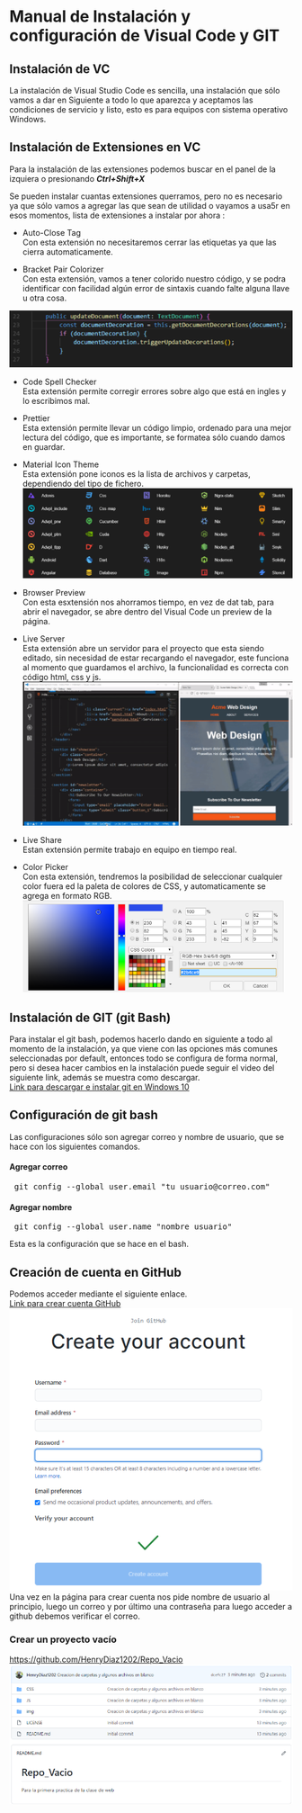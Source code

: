 # Manual de Instalación y configuración de Visual Code  y GIT

## Instalación de VC
La instalación de Visual Studio Code es sencilla, una instalación que sólo vamos a dar en Siguiente a todo lo que aparezca y aceptamos las condiciones de servicio y listo, esto es para equipos con sistema operativo Windows.

## Instalación de Extensiones en VC

Para la instalación de las extensiones podemos buscar en el panel de la izquiera o presionando 
 ___Ctrl+Shift+X___

Se pueden instalar cuantas extensiones querramos, pero no es necesario ya que sólo vamos a agregar las que sean de utilidad o vayamos a usa5r en esos momentos, lista de extensiones a instalar por ahora :
*   Auto-Close Tag  
Con esta extensión no necesitaremos cerrar las etiquetas ya que las cierra automaticamente.  

*   Bracket Pair Colorizer  
Con esta extensión, vamos a tener colorido nuestro código, y se podra identificar con facilidad algún error de sintaxis cuando falte alguna llave u otra cosa.

![Texto alternativo](/img/coloriser.png)

*   Code Spell Checker  
Esta extensión permite corregir errores sobre algo que está en ingles y lo escribimos mal.
*   Prettier  
Esta extensión permite llevar un código limpio, ordenado para una mejor lectura del código, que es importante, se formatea sólo cuando damos en guardar.
*   Material Icon Theme  
Esta extensión pone iconos es la lista de archivos y carpetas, dependiendo del tipo de fichero.
![Texto alternativo](/img/icons.png)
*   Browser Preview  
Con esta esxtensión nos ahorramos tiempo, en vez de dat tab, para abrir el navegador, se abre dentro del Visual Code un preview de la página.
*   Live Server  
Esta extensión abre un servidor para el proyecto que esta siendo editado, sin necesidad de estar recargando el navegador, este funciona al momento que guardamos el archivo, la funcionalidad es correcta con código html, css y js.
![Texto alternativo](/img/livesrvr.png)
*   Live Share  
Estan extensión permite trabajo en equipo en tiempo real.

*   Color Picker  
Con esta extensión, tendremos la posibilidad de seleccionar cualquier color fuera ed la paleta de colores de CSS, y automaticamente se agrega en formato RGB.
![Texto alternativo](/img/picker.png)

## Instalación de GIT (git Bash)
Para instalar el git bash, podemos hacerlo dando en siguiente a todo al momento de la instalación, ya que viene con las opciones más comunes seleccionadas por default, entonces todo se configura de forma normal, pero si desea hacer cambios en la instalación puede seguir el video del siguiente link, además se muestra como descargar.  
[Link para  descargar e instalar git en Windows 10](https://www.youtube.com/watch?v=nbFwejIsHlY)  

## Configuración de git bash

Las configuraciones sólo son agregar correo y nombre de usuario, que se hace con los siguientes comandos.
#### Agregar correo
<pre> git config --global user.email "tu_usuario@correo.com" </pre>
#### Agregar nombre
<pre> git config --global user.name "nombre_usuario" </pre>
Esta es la configuración que se hace en el bash.
## Creación de cuenta en GitHub
Podemos acceder mediante el siguiente enlace.  
[Link para crear cuenta GitHub](https://github.com/join)  
![Texto alternativo](/img/join.png)  
Una vez en la página para crear cuenta nos pide nombre de usuario al principio, luego un correo y por último una contraseña para luego acceder a github debemos verificar el correo.
### Crear un proyecto vacío  

https://github.com/HenryDiaz1202/Repo_Vacio
![Texto alternativo](/img/vacio.png)